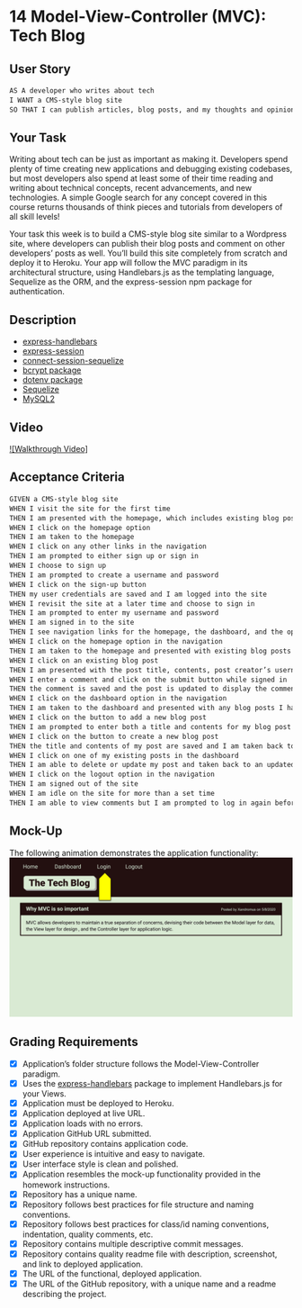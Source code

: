 # 14 Model-View-Controller (MVC): Tech Blog

## User Story

```md
AS A developer who writes about tech
I WANT a CMS-style blog site
SO THAT I can publish articles, blog posts, and my thoughts and opinions
```

## Your Task

Writing about tech can be just as important as making it. Developers spend plenty of time creating new applications and debugging existing codebases, but most developers also spend at least some of their time reading and writing about technical concepts, recent advancements, and new technologies. A simple Google search for any concept covered in this course returns thousands of think pieces and tutorials from developers of all skill levels!

Your task this week is to build a CMS-style blog site similar to a Wordpress site, where developers can publish their blog posts and comment on other developers’ posts as well. You’ll build this site completely from scratch and deploy it to Heroku. Your app will follow the MVC paradigm in its architectural structure, using Handlebars.js as the templating language, Sequelize as the ORM, and the express-session npm package for authentication.

## Description

* [express-handlebars](https://www.npmjs.com/package/express-handlebars)
* [express-session](https://www.npmjs.com/package/express-session)
* [connect-session-sequelize](https://www.npmjs.com/package/connect-session-sequelize)
* [bcrypt package](https://www.npmjs.com/package/bcrypt)
* [dotenv package](https://www.npmjs.com/package/dotenv)
* [Sequelize](https://www.npmjs.com/package/sequelize)
* [MySQL2](https://www.npmjs.com/package/mysql2)

## Video

[![Walkthrough Video]](SOON™)

## Acceptance Criteria

```md
GIVEN a CMS-style blog site
WHEN I visit the site for the first time
THEN I am presented with the homepage, which includes existing blog posts if any have been posted; navigation links for the homepage and the dashboard; and the option to log in
WHEN I click on the homepage option
THEN I am taken to the homepage
WHEN I click on any other links in the navigation
THEN I am prompted to either sign up or sign in
WHEN I choose to sign up
THEN I am prompted to create a username and password
WHEN I click on the sign-up button
THEN my user credentials are saved and I am logged into the site
WHEN I revisit the site at a later time and choose to sign in
THEN I am prompted to enter my username and password
WHEN I am signed in to the site
THEN I see navigation links for the homepage, the dashboard, and the option to log out
WHEN I click on the homepage option in the navigation
THEN I am taken to the homepage and presented with existing blog posts that include the post title and the date created
WHEN I click on an existing blog post
THEN I am presented with the post title, contents, post creator’s username, and date created for that post and have the option to leave a comment
WHEN I enter a comment and click on the submit button while signed in
THEN the comment is saved and the post is updated to display the comment, the comment creator’s username, and the date created
WHEN I click on the dashboard option in the navigation
THEN I am taken to the dashboard and presented with any blog posts I have already created and the option to add a new blog post
WHEN I click on the button to add a new blog post
THEN I am prompted to enter both a title and contents for my blog post
WHEN I click on the button to create a new blog post
THEN the title and contents of my post are saved and I am taken back to an updated dashboard with my new blog post
WHEN I click on one of my existing posts in the dashboard
THEN I am able to delete or update my post and taken back to an updated dashboard
WHEN I click on the logout option in the navigation
THEN I am signed out of the site
WHEN I am idle on the site for more than a set time
THEN I am able to view comments but I am prompted to log in again before I can add, update, or delete comments
```

## Mock-Up

The following animation demonstrates the application functionality:
![Animation cycles through signing into the app, clicking on buttons, and updating blog posts.](./Assets/14-mvc-homework-demo-01.gif) 

## Grading Requirements

* [X] Application’s folder structure follows the Model-View-Controller paradigm.
* [X] Uses the [express-handlebars](https://www.npmjs.com/package/express-handlebars) package to implement Handlebars.js for your Views.
* [X] Application must be deployed to Heroku.
* [X] Application deployed at live URL.
* [X] Application loads with no errors.
* [X] Application GitHub URL submitted.
* [X] GitHub repository contains application code.
* [X] User experience is intuitive and easy to navigate.
* [X] User interface style is clean and polished.
* [X] Application resembles the mock-up functionality provided in the homework instructions.
* [X] Repository has a unique name.
* [X] Repository follows best practices for file structure and naming conventions.
* [X] Repository follows best practices for class/id naming conventions, indentation, quality comments, etc.
* [X] Repository contains multiple descriptive commit messages.
* [X] Repository contains quality readme file with description, screenshot, and link to deployed application.
* [X] The URL of the functional, deployed application.
* [X] The URL of the GitHub repository, with a unique name and a readme describing the project.
